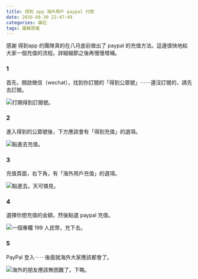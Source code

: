 ```yaml
---
title: 得到 app 海外用戶 paypal 付款
date: 2016-08-30 22:47:49
categories: 雜記
tags: 羅輯思維
---
```


感謝 得到app 的團隊真的在八月底前做出了 paypal 的充值方法。這邊很快地給大家一個充值的流程。詳細細節之後再慢慢增補。

### 1

首先，開啟微信（wechat），找到你訂閱的「得到公眾號」⋯⋯還沒訂閱的，請先去訂閱。

![打開得到訂閱號。](https://c3.staticflickr.com/9/8470/29231595082_4942d0cf62_c.jpg)


### 2

進入得到的公眾號後，下方應該會有「得到充值」的選項。

![點進去充值。](https://c3.staticflickr.com/9/8087/28716452434_912825c5a0_c.jpg)


### 3

充值頁面，右下角，有「海外用戶充值」的選項。

![點進去。天可憐見。](https://c4.staticflickr.com/9/8538/28718574563_69321cfb5a_c.jpg)


### 4

選擇你想充值的金額，然後點選 paypal 充值。

![一個專欄 199 人民幣，充下去。](https://c7.staticflickr.com/9/8394/28716449454_238455d93c_c.jpg)


### 5

PayPal 登入⋯⋯後面就海外大家應該都會了。

![海外的朋友應該無困難了。下略。](https://c7.staticflickr.com/9/8541/28716449494_8fc9d8bd4c_c.jpg)
